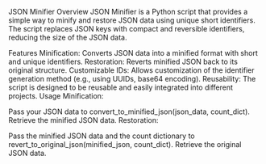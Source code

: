 JSON Minifier
Overview
JSON Minifier is a Python script that provides a simple way to minify and restore JSON data using unique short identifiers. The script replaces JSON keys with compact and reversible identifiers, reducing the size of the JSON data.

Features
Minification: Converts JSON data into a minified format with short and unique identifiers.
Restoration: Reverts minified JSON back to its original structure.
Customizable IDs: Allows customization of the identifier generation method (e.g., using UUIDs, base64 encoding).
Reusability: The script is designed to be reusable and easily integrated into different projects.
Usage
Minification:

Pass your JSON data to convert_to_minified_json(json_data, count_dict).
Retrieve the minified JSON data.
Restoration:

Pass the minified JSON data and the count dictionary to revert_to_original_json(minified_json, count_dict).
Retrieve the original JSON data.
